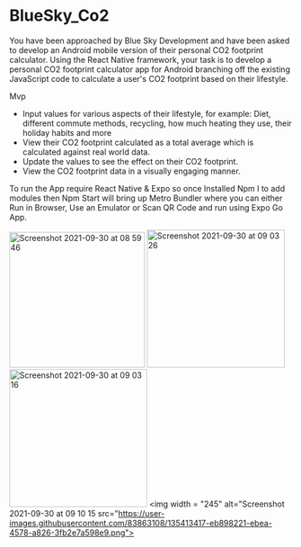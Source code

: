 # BlueSky_Co2

You have been approached by Blue Sky Development and have been asked to develop an Android mobile version of their personal CO2 footprint calculator.
Using the React Native framework, your task is to develop a personal CO2 footprint calculator app for Android branching off the existing JavaScript
code to calculate a user's CO2 footprint based on their lifestyle.

Mvp

- Input values for various aspects of their lifestyle, for example: Diet, different commute methods, recycling, how much heating they use, their holiday habits and more
- View their CO2 footprint calculated as a total average which is calculated against real world data.
- Update the values to see the effect on their CO2 footprint.
- View the CO2 footprint data in a visually engaging manner.

To run the App require React Native & Expo so once Installed Npm I to add modules then Npm Start will bring up Metro Bundler where you can either Run in Browser, 
Use an Emulator or Scan QR Code and run using Expo Go App.



<img width="241" alt="Screenshot 2021-09-30 at 08 59 46" src="https://user-images.githubusercontent.com/83863108/135412015-eafc6008-377b-449c-ae05-88b937fee0ba.png"> <img width="245" alt="Screenshot 2021-09-30 at 09 03 26" src="https://user-images.githubusercontent.com/83863108/135412917-0bcef3bd-c058-4f45-9048-1ee6b8c11a74.png"> <img width="245" alt="Screenshot 2021-09-30 at 09 03 16" src="https://user-images.githubusercontent.com/83863108/135412509-df0df7ed-ffc0-488d-9fef-ddc3acfac890.png"> <img width = "245" alt="Screenshot 2021-09-30 at 09 10 15 src="https://user-images.githubusercontent.com/83863108/135413417-eb898221-ebea-4578-a826-3fb2e7a598e9.png">



